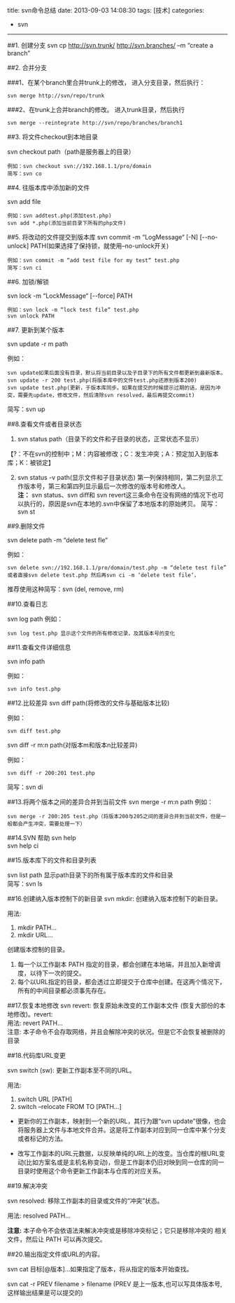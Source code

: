 title: svn命令总结
date: 2013-09-03 14:08:30
tags: [技术]
categories: 
- svn
---

##1. 创建分支
svn cp http://svn.trunk/ http://svn.branches/  –m “create a branch”
<!-- more -->
##2. 合并分支

###1、在某个branch里合并trunk上的修改，
进入分支目录，然后执行：

```
svn merge http://svn/repo/trunk

```
###2、在trunk上合并branch的修改。
进入trunk目录，然后执行

```
svn merge --reintegrate http://svn/repo/branches/branch1

```
##3. 将文件checkout到本地目录

svn checkout path（path是服务器上的目录）
```
例如：svn checkout svn://192.168.1.1/pro/domain
简写：svn co

```

##4. 往版本库中添加新的文件

svn add file
```
例如：svn addtest.php(添加test.php)
svn add *.php(添加当前目录下所有的php文件)
```

##5. 将改动的文件提交到版本库
svn commit -m “LogMessage“ [-N] [--no-unlock] PATH(如果选择了保持锁，就使用–no-unlock开关)

```
例如：svn commit -m “add test file for my test“ test.php
简写：svn ci
```

##6. 加锁/解锁

svn lock -m “LockMessage“ [--force] PATH

```
例如：svn lock -m “lock test file“ test.php
svn unlock PATH
```

##7. 更新到某个版本

svn update -r m path

例如：
```
svn update如果后面没有目录，默认将当前目录以及子目录下的所有文件都更新到最新版本。
svn update -r 200 test.php(将版本库中的文件test.php还原到版本200)
svn update test.php(更新，于版本库同步。如果在提交的时候提示过期的话，是因为冲突，需要先update，修改文件，然后清除svn resolved，最后再提交commit)
```

简写：svn up

##8.查看文件或者目录状态

1. svn status path（目录下的文件和子目录的状态，正常状态不显示）

【?：不在svn的控制中；M：内容被修改；C：发生冲突；A：预定加入到版本库；K：被锁定】

2. svn status -v path(显示文件和子目录状态)
第一列保持相同，第二列显示工作版本号，第三和第四列显示最后一次修改的版本号和修改人。  
**注：** svn status、svn diff和 svn revert这三条命令在没有网络的情况下也可以执行的，原因是svn在本地的.svn中保留了本地版本的原始拷贝。
简写：svn st

##9.删除文件

svn delete path -m “delete test fle“

例如：
```
svn delete svn://192.168.1.1/pro/domain/test.php -m “delete test file”
或者直接svn delete test.php 然后再svn ci -m ‘delete test file‘，
```

推荐使用这种简写：svn (del, remove, rm)

##10.查看日志

svn log path
例如：
```
svn log test.php 显示这个文件的所有修改记录，及其版本号的变化
```

##11.查看文件详细信息

svn info path

例如：
```
svn info test.php
```

##12.比较差异
svn diff path(将修改的文件与基础版本比较)

例如：
```
svn diff test.php
```
svn diff -r m:n path(对版本m和版本n比较差异)

例如：
```
svn diff -r 200:201 test.php
```
简写：svn di

##13.将两个版本之间的差异合并到当前文件
svn merge -r m:n path
例如：
```
svn merge -r 200:205 test.php（将版本200与205之间的差异合并到当前文件，但是一般都会产生冲突，需要处理一下）
```
##14.SVN 帮助
svn help  
svn help ci  

##15.版本库下的文件和目录列表

svn list path
显示path目录下的所有属于版本库的文件和目录  
简写：svn ls
        
##16.创建纳入版本控制下的新目录
svn mkdir: 创建纳入版本控制下的新目录。

用法: 

1. mkdir PATH…
2. mkdir URL…

创建版本控制的目录。

1. 每一个以工作副本 PATH 指定的目录，都会创建在本地端，并且加入新增调度，以待下一次的提交。
2. 每个以URL指定的目录，都会透过立即提交于仓库中创建。在这两个情况下，所有的中间目录都必须事先存在。

##17.恢复本地修改
svn revert: 恢复原始未改变的工作副本文件 (恢复大部份的本地修改)。revert:  
用法: revert PATH…  
注意: 本子命令不会存取网络，并且会解除冲突的状况。但是它不会恢复被删除的目录
        
##18.代码库URL变更

svn switch (sw): 更新工作副本至不同的URL。

用法: 

1. switch URL [PATH]
2. switch –relocate FROM TO [PATH...]

  * 更新你的工作副本，映射到一个新的URL，其行为跟“svn update”很像，也会将服务器上文件与本地文件合并。这是将工作副本对应到同一仓库中某个分支或者标记的方法。

  * 改写工作副本的URL元数据，以反映单纯的URL上的改变。当仓库的根URL变动(比如方案名或是主机名称变动)，但是工作副本仍旧对映到同一仓库的同一目录时使用这个命令更新工作副本与仓库的对应关系。
 
##19.解决冲突

svn resolved: 移除工作副本的目录或文件的“冲突”状态。 

用法: resolved PATH…

**注意:** 本子命令不会依语法来解决冲突或是移除冲突标记；它只是移除冲突的
相关文件，然后让 PATH 可以再次提交。
         
##20.输出指定文件或URL的内容。

svn cat 目标[@版本]…如果指定了版本，将从指定的版本开始查找。  

svn cat -r PREV filename > filename (PREV 是上一版本,也可以写具体版本号,这样输出结果是可以提交的)  


